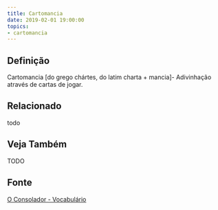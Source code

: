```yaml
---
title: Cartomancia
date: 2019-02-01 19:00:00
topics:
- cartomancia
---
```


## Definição
Cartomancia [do grego chártes, do latim charta + mancia]- Adivinhação através
de cartas de jogar.

## Relacionado
todo

## Veja Também
TODO

## Fonte
[O Consolador - Vocabulário](http://www.oconsolador.com.br/linkfixo/vocabulario/principal.html)


